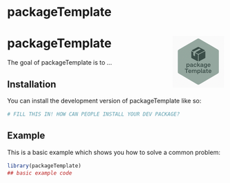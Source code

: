
# packageTemplate

# packageTemplate <a href="https://maryleneh.github.io/packageTemplate/"><img src="man/figures/logo.png" align="right" height="120" alt="packageTemplate website" /></a>

<!-- badges: start -->
<!-- badges: end -->

The goal of packageTemplate is to ...

## Installation

You can install the development version of packageTemplate like so:

``` r
# FILL THIS IN! HOW CAN PEOPLE INSTALL YOUR DEV PACKAGE?
```

## Example

This is a basic example which shows you how to solve a common problem:

``` r
library(packageTemplate)
## basic example code
```

